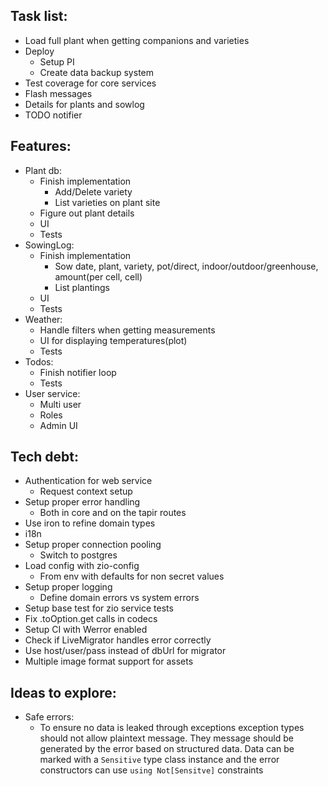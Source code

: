 ## Task list:
* Load full plant when getting companions and varieties
* Deploy
  * Setup PI
  * Create data backup system
* Test coverage for core services
* Flash messages
* Details for plants and sowlog
* TODO notifier

## Features:
* Plant db:
  * Finish implementation
    * Add/Delete variety
    * List varieties on plant site
  * Figure out plant details
  * UI
  * Tests
* SowingLog:
  * Finish implementation
    * Sow date, plant, variety, pot/direct, indoor/outdoor/greenhouse, amount(per cell, cell) 
    * List plantings
  * UI
  * Tests
* Weather:
  * Handle filters when getting measurements
  * UI for displaying temperatures(plot)
  * Tests
* Todos:
  * Finish notifier loop
  * Tests
* User service:
  * Multi user
  * Roles
  * Admin UI

## Tech debt:
* Authentication for web service
  * Request context setup
* Setup proper error handling
  * Both in core and on the tapir routes
* Use iron to refine domain types
* i18n
* Setup proper connection pooling
  * Switch to postgres
* Load config with zio-config
  * From env with defaults for non secret values
* Setup proper logging
  * Define domain errors vs system errors
* Setup base test for zio service tests
* Fix .toOption.get calls in codecs
* Setup CI with Werror enabled
* Check if LiveMigrator handles error correctly
* Use host/user/pass instead of dbUrl for migrator
* Multiple image format support for assets

## Ideas to explore:
* Safe errors:
  * To ensure no data is leaked through exceptions exception types should not allow
    plaintext message. They message should be generated by the error based on structured data.
    Data can be marked with a `Sensitive` type class instance and the error constructors can use `using Not[Sensitve]` constraints